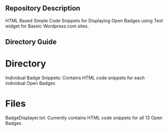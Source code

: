  Repository Description
------------------------
HTML Based Simple Code Snippets for Displaying Open Badges using Text widget for Baseic Wordpress.com sites.

 Directory Guide
-----------------
 Directory 
===========
Individual Badge Snippets: Contains HTML code snippets for each individual Open Badges

 Files 
=======
BadgeDisplayer.txt: Currently contains HTML code snippets for all 13 Open Badges.
